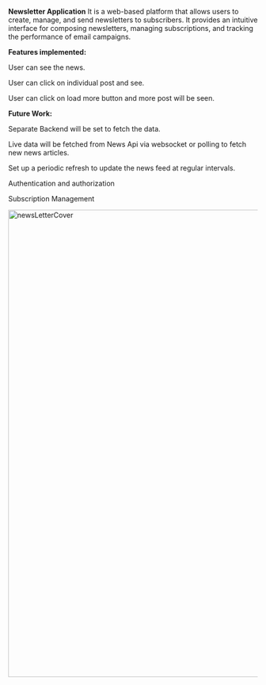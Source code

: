 **Newsletter Application**
It is a web-based platform that allows users to create, manage, and send newsletters to subscribers. It provides an intuitive interface for composing newsletters, managing subscriptions, and tracking the performance of email campaigns.

**Features implemented:**

User can see the news.

User can click on individual post and see.

User can click on load more button and more post will be seen.

**Future Work:**

Separate Backend will be set to fetch the data.

Live data will be fetched from News Api via websocket  or polling to fetch new news articles.

Set up a periodic refresh to update the news feed at regular intervals.

Authentication and authorization 

Subscription Management




<img width="943" alt="newsLetterCover" src="https://github.com/sakshisingh301/DailyNewsApp/assets/65009101/1f7b21a2-bcdc-4405-b426-3ee774c8f6d5">
